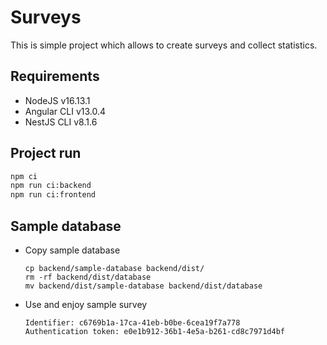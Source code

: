 # Surveys
This is simple project which allows to create surveys and collect statistics.

## Requirements
- NodeJS v16.13.1
- Angular CLI v13.0.4
- NestJS CLI v8.1.6

## Project run
```bash
npm ci
npm run ci:backend
npm run ci:frontend
```

## Sample database
- Copy sample database
    ```
    cp backend/sample-database backend/dist/ 
    rm -rf backend/dist/database  
    mv backend/dist/sample-database backend/dist/database
    ```
- Use and enjoy sample survey
    ```
    Identifier: c6769b1a-17ca-41eb-b0be-6cea19f7a778
    Authentication token: e0e1b912-36b1-4e5a-b261-cd8c7971d4bf
    ```